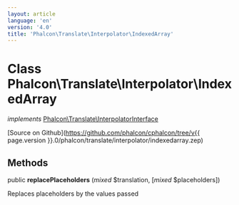```yaml
---
layout: article
language: 'en'
version: '4.0'
title: 'Phalcon\Translate\Interpolator\IndexedArray'
---
```

# Class **Phalcon\Translate\Interpolator\IndexedArray**

*implements* [Phalcon\Translate\InterpolatorInterface](Phalcon_Translate_InterpolatorInterface)

[Source on Github](https://github.com/phalcon/cphalcon/tree/v{{ page.version }}.0/phalcon/translate/interpolator/indexedarray.zep)

## Methods
public  **replacePlaceholders** (*mixed* $translation, [*mixed* $placeholders])

Replaces placeholders by the values passed



